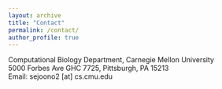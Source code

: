 ```yaml
---
layout: archive
title: "Contact"
permalink: /contact/
author_profile: true
---
```

Computational Biology Department, Carnegie Mellon University<br>
5000 Forbes Ave GHC 7725, Pittsburgh, PA 15213<br>
Email: sejoono2 [at] cs.cmu.edu

